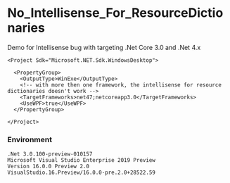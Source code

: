 # No_Intellisense_For_ResourceDictionaries
Demo for Intellisense bug with targeting .Net Core 3.0 and .Net 4.x

```
<Project Sdk="Microsoft.NET.Sdk.WindowsDesktop">

  <PropertyGroup>
    <OutputType>WinExe</OutputType>
    <!-- with more then one framework, the intellisense for resource dictionaries doesn't work -->
    <TargetFrameworks>net47;netcoreapp3.0</TargetFrameworks>
    <UseWPF>true</UseWPF>
  </PropertyGroup>

</Project>
```

### Environment
```
.Net 3.0.100-preview-010157
Microsoft Visual Studio Enterprise 2019 Preview
Version 16.0.0 Preview 2.0
VisualStudio.16.Preview/16.0.0-pre.2.0+28522.59
```

